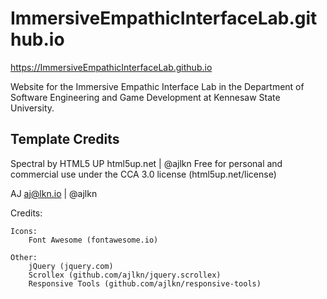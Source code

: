 # ImmersiveEmpathicInterfaceLab.github.io

https://ImmersiveEmpathicInterfaceLab.github.io

Website for the Immersive Empathic Interface Lab in the Department of Software Engineering and Game Development at Kennesaw State University.

## Template Credits
Spectral by HTML5 UP
html5up.net | @ajlkn
Free for personal and commercial use under the CCA 3.0 license (html5up.net/license)

AJ
aj@lkn.io | @ajlkn

Credits:

	Icons:
		Font Awesome (fontawesome.io)

	Other:
		jQuery (jquery.com)
		Scrollex (github.com/ajlkn/jquery.scrollex)
		Responsive Tools (github.com/ajlkn/responsive-tools)